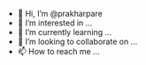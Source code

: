 - 👋 Hi, I’m @prakharpare
- 👀 I’m interested in ...
- 🌱 I’m currently learning ...
- 💞️ I’m looking to collaborate on ...
- 📫 How to reach me ...

<!---
parkharpare/parkharpare is a ✨ special ✨ repository because its `README.md` (this file) appears on your GitHub profile.
You can click the Preview link to take a look at your changes.
--->

